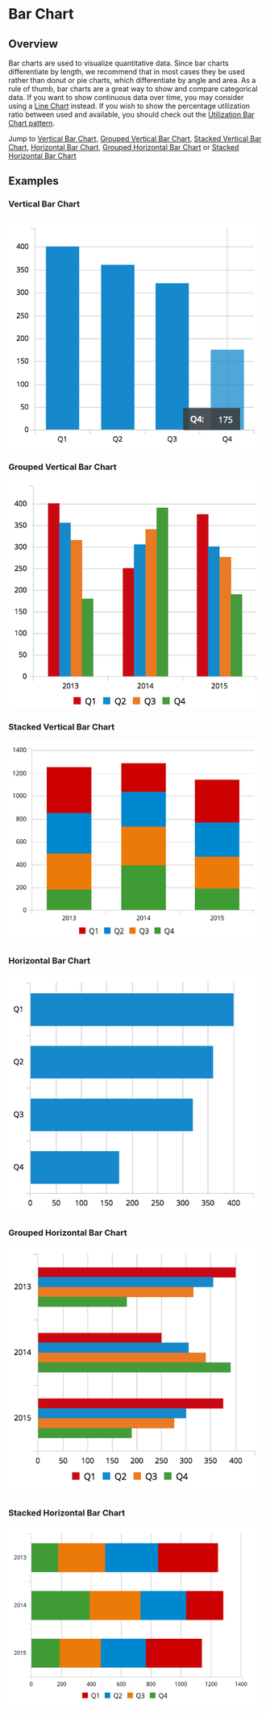 # Bar Chart

## Overview
Bar charts are used to visualize quantitative data. Since bar charts differentiate by length, we recommend that in most cases they be used rather than donut or pie charts, which differentiate by angle and area. As a rule of thumb, bar charts are a great way to show and compare categorical data. If you want to show continuous data over time, you may consider using a [Line Chart](http://www.patternfly.org/pattern-library/data-visualization/line-chart/#/api) instead. If you wish to show the percentage utilization ratio between used and available, you should check out the [Utilization Bar Chart pattern](https://www.patternfly.org/pattern-library/data-visualization/utilization-bar-chart).

Jump to [Vertical Bar Chart](#vertical-bar-chart), [Grouped Vertical Bar Chart](#grouped-vertical-bar-chart), [Stacked Vertical Bar Chart](#stacked-vertical-bar-chart), [Horizontal Bar Chart](#horizontal-bar-chart), [Grouped Horizontal Bar Chart](#grouped-horizontal-bar-chart) or [Stacked Horizontal Bar Chart](#stacked-horizontal-bar-chart)

## Examples

### Vertical Bar Chart
![#vertical-bar-chart](img/bar-chart-example-1.png)

### Grouped Vertical Bar Chart
![#grouped-vertical-bar-chart](img/bar-chart-example-2.png)

### Stacked Vertical Bar Chart
![#stacked-vertical-bar-chart](img/bar-chart-example-3.png)

### Horizontal Bar Chart
![#horizontal-bar-chart](img/bar-chart-example-4.png)

### Grouped Horizontal Bar Chart
![#grouped-horizontal-bar-chart](img/bar-chart-example-5.png)

### Stacked Horizontal Bar Chart
![#stacked-horizontal-bar-chart](img/bar-chart-example-6.png)
